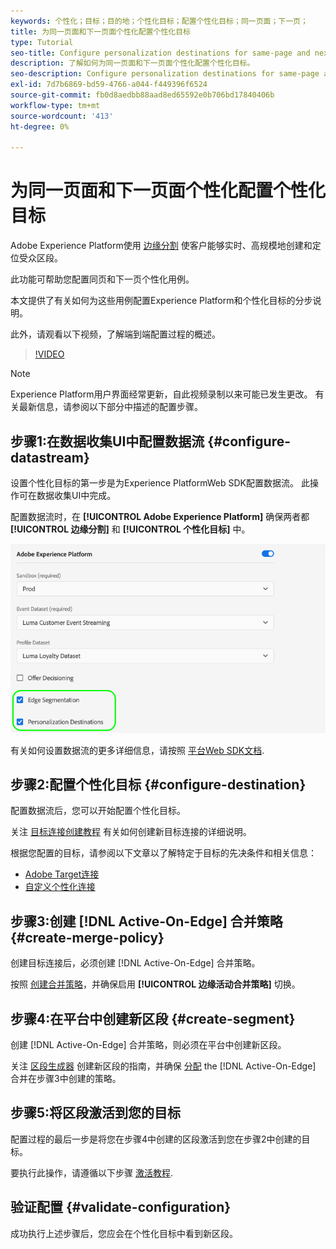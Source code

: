 ```yaml
---
keywords: 个性化；目标；目的地；个性化目标；配置个性化目标；同一页面；下一页；
title: 为同一页面和下一页面个性化配置个性化目标
type: Tutorial
seo-title: Configure personalization destinations for same-page and next-page personalization.
description: 了解如何为同一页面和下一页面个性化配置个性化目标。
seo-description: Configure personalization destinations for same-page and next-page personalization.
exl-id: 7d7b6869-bd59-4766-a044-f449396f6524
source-git-commit: fb0d8aedbb88aad8ed65592e0b706bd17840406b
workflow-type: tm+mt
source-wordcount: '413'
ht-degree: 0%

---
```


# 为同一页面和下一页面个性化配置个性化目标

Adobe Experience Platform使用 [边缘分割](../../segmentation/ui/edge-segmentation.md) 使客户能够实时、高规模地创建和定位受众区段。

此功能可帮助您配置同页和下一页个性化用例。

本文提供了有关如何为这些用例配置Experience Platform和个性化目标的分步说明。

此外，请观看以下视频，了解端到端配置过程的概述。

>[!VIDEO](https://video.tv.adobe.com/v/340091/)

>[!NOTE]
>
>Experience Platform用户界面经常更新，自此视频录制以来可能已发生更改。 有关最新信息，请参阅以下部分中描述的配置步骤。

## 步骤1:在数据收集UI中配置数据流 {#configure-datastream}

设置个性化目标的第一步是为Experience PlatformWeb SDK配置数据流。 此操作可在数据收集UI中完成。

配置数据流时，在 **[!UICONTROL Adobe Experience Platform]** 确保两者都 **[!UICONTROL 边缘分割]** 和 **[!UICONTROL 个性化目标]** 中。

![数据流配置](../assets/ui/configure-personalization-destinations/datastream-config.png)

有关如何设置数据流的更多详细信息，请按照 [平台Web SDK文档](../../edge/datastreams/overview.md).

## 步骤2:配置个性化目标 {#configure-destination}

配置数据流后，您可以开始配置个性化目标。

关注 [目标连接创建教程](../ui/connect-destination.md) 有关如何创建新目标连接的详细说明。

根据您配置的目标，请参阅以下文章以了解特定于目标的先决条件和相关信息：

* [Adobe Target连接](../catalog/personalization/adobe-target-connection.md)
* [自定义个性化连接](../catalog/personalization/custom-personalization.md)

## 步骤3:创建 [!DNL Active-On-Edge] 合并策略 {#create-merge-policy}

创建目标连接后，必须创建 [!DNL Active-On-Edge] 合并策略。

按照 [创建合并策略](../../profile/merge-policies/ui-guide.md#create-a-merge-policy)，并确保启用 **[!UICONTROL 边缘活动合并策略]** 切换。

## 步骤4:在平台中创建新区段 {#create-segment}

创建 [!DNL Active-On-Edge] 合并策略，则必须在平台中创建新区段。

关注 [区段生成器](../../segmentation/ui/segment-builder.md) 创建新区段的指南，并确保 [分配](../../segmentation/ui/segment-builder.md#merge-policies) the [!DNL Active-On-Edge] 合并在步骤3中创建的策略。

## 步骤5:将区段激活到您的目标

配置过程的最后一步是将您在步骤4中创建的区段激活到您在步骤2中创建的目标。

要执行此操作，请遵循以下步骤 [激活教程](../ui/activate-profile-request-destinations.md).

## 验证配置 {#validate-configuration}

成功执行上述步骤后，您应会在个性化目标中看到新区段。
